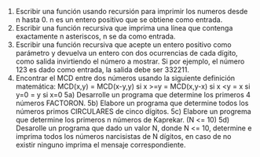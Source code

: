   1)  Escribir una función usando recursión para imprimir los numeros desde n hasta 0. n es un entero positivo que se obtiene como entrada.
  2)  Escribir una función recursiva que imprima una línea que contenga exactamente n asteriscos, n se da como entrada.
  3)  Escribir una función recursiva que acepte un entero positivo como parámetro y devuelva un entero con dos ocurrencias de cada dígito, como salida invirtiendo el número a mostrar. Si por ejemplo, el número 123 es dado como entrada, la salida debe ser 332211.
  4)  Encontrar el MCD entre dos números usando la siguiente definición matemática: MCD(x,y) = MCD(x-y,y) si x >=y = MCD(x,y-x) si x <y = x si y=0 = y si x=0
  5a)  Desarrolle un programa que determine los primeros 4 números FACTORON.
  5b)  Elabore un programa que determine todos los números primos CIRCULARES de cinco dígitos.
  5c)  Elabore un progrema que determine los primeros n números de Kaprekar. (N <= 10)
  5d)  Desarolle un programa que dado un valor N, donde N <= 10, determine e imprima todos los números narcisistas de N dígitos, en caso de no existir ninguno imprima el mensaje correspondiente.

